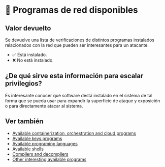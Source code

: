# 🧪 Programas de red disponibles

## Valor devuelto
Se devuelve una lista de verificaciones de distintos programas instalados relacionados con la red que pueden ser interesantes para un atacante.

- ✅ Está instalado.
- ❌ No está instalado.

## ¿De qué sirve esta información para escalar privilegios?
Es interesante conocer qué software destá instalado en el sistema de tal forma que se pueda usar para expandir la superficie de ataque y exposición o para directamente atacar al sistema.

## Ver también
- [Available containerization, orchestration and cloud programs](containersoft)
- [Available keys programs](keysoft)
- [Available programing languages](programming)
- [Available shells](shells)
- [Compilers and decompilers](compilers)
- [Other interesting available programs](othersoft)